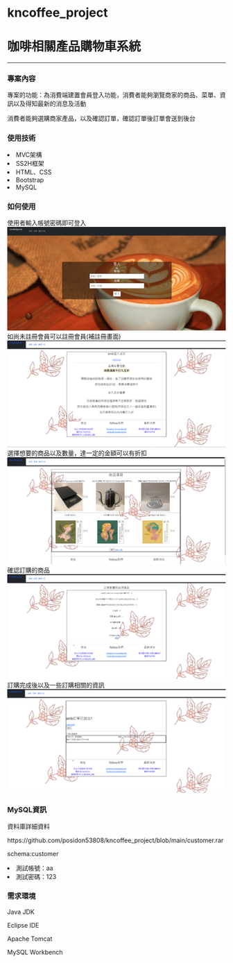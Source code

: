 # kncoffee_project
<h1>咖啡相關產品購物車系統</h1>
<hr>
<h3>專案內容</h3>
<p>專案的功能：為消費端建置會員登入功能，消費者能夠瀏覽商家的商品、菜單、資訊以及得知最新的消息及活動</p>
<p>消費者能夠選購商家產品，以及確認訂單，確認訂單後訂單會送到後台</p>
 

 <h3>使用技術</h3>
<li>MVC架構</li>
<li>SS2H框架</li>
<li>HTML、CSS</li>
<li>Bootstrap</li>
<li>MySQL</li>

<h3>如何使用</h3>
使用者輸入帳號密碼即可登入
<img src="https://github.com/posidon53808/kncoffee_project/blob/main/screen_shot/login.png" alt="首頁" title="首頁">
如尚未註冊會員可以註冊會員(補註冊畫面)
<img src="https://github.com/posidon53808/kncoffee_project/blob/main/screen_shot/loginSuccess.png" alt="登入成功畫面" title="登入成功畫面">
選擇想要的商品以及數量，達一定的金額可以有折扣
<img src="https://github.com/posidon53808/kncoffee_project/blob/main/screen_shot/porder.png" alt="訂購" title="訂購"">
確認訂購的商品
<img src="https://github.com/posidon53808/kncoffee_project/blob/main/screen_shot/confirm.png" alt="確認" title="確認">
訂購完成後以及一些訂購相關的資訊                                                                                                               
<img src="https://github.com/posidon53808/kncoffee_project/blob/main/screen_shot/finish.png" alt="訂購完成" title="訂購完成">
                                                                                                                    
<h3>MySQL資訊</h3>
 <p>資料庫詳細資料</p>
 <p>https://github.com/posidon53808/kncoffee_project/blob/main/customer.rar</p>                                                        <p>schema:customer</p>
 <li>測試帳號：aa</li>
 <li>測試密碼：123</li>
 
 <h3>需求環境</h3>
  <p>Java JDK</p>
    <p>Eclipse IDE</p>
      <p>Apache Tomcat</p>
        <p>MySQL Workbench</p>
